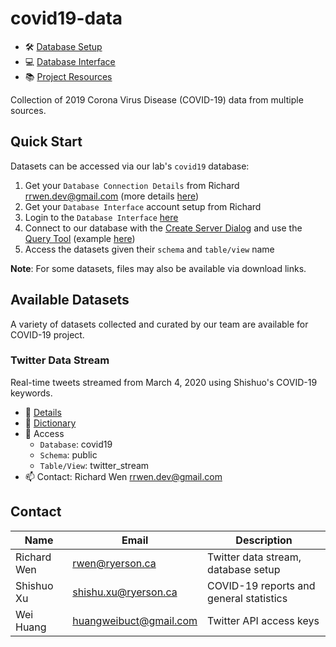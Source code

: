 # covid19-data

* :hammer_and_wrench: [Database Setup](SETUP.md#covid19-database)
* :computer: [Database Interface](https://geocolab.ryerson.ca/db/pgadmin4)
* :books: [Project Resources](https://github.com/orgs/ryerson-ggl/teams/covid19/discussions/7)

Collection of 2019 Corona Virus Disease (COVID-19) data from multiple sources.

## Quick Start

Datasets can be accessed via our lab's `covid19` database:

1. Get your `Database Connection Details` from Richard rrwen.dev@gmail.com (more details [here](SETUP.md#covid19-database))
2. Get your `Database Interface` account setup from Richard
3. Login to the `Database Interface` [here](https://geocolab.ryerson.ca/db/pgadmin4)
4. Connect to our database with the [Create Server Dialog](https://www.pgadmin.org/docs/pgadmin4/latest/server_dialog.html#server-dialog) and use the [Query Tool](https://www.pgadmin.org/docs/pgadmin4/latest/query_tool.html) (example [here](SETUP.md#database-interface))
5. Access the datasets given their `schema` and `table/view` name

**Note**: For some datasets, files may also be available via download links.

## Available Datasets

A variety of datasets collected and curated by our team are available for COVID-19 project.

### Twitter Data Stream

Real-time tweets streamed from March 4, 2020 using Shishuo's COVID-19 keywords.

* :page_facing_up: [Details](twitter/README.md#twitter-data-stream)
* :notebook_with_decorative_cover: [Dictionary](twitter/dictionaries/twitter_stream_raw_dictionary.csv)
* :key: Access
    * `Database`: covid19
    * `Schema`: public
    * `Table/View`: twitter_stream
* :mailbox: Contact: Richard Wen rrwen.dev@gmail.com

## Contact

| Name        | Email                  | Description                             |
|-------------|------------------------|-----------------------------------------|
| Richard Wen | rwen@ryerson.ca        | Twitter data stream, database setup     |
| Shishuo Xu  | shishu.xu@ryerson.ca   | COVID-19 reports and general statistics |
| Wei Huang   | huangweibuct@gmail.com | Twitter API access keys                 |
